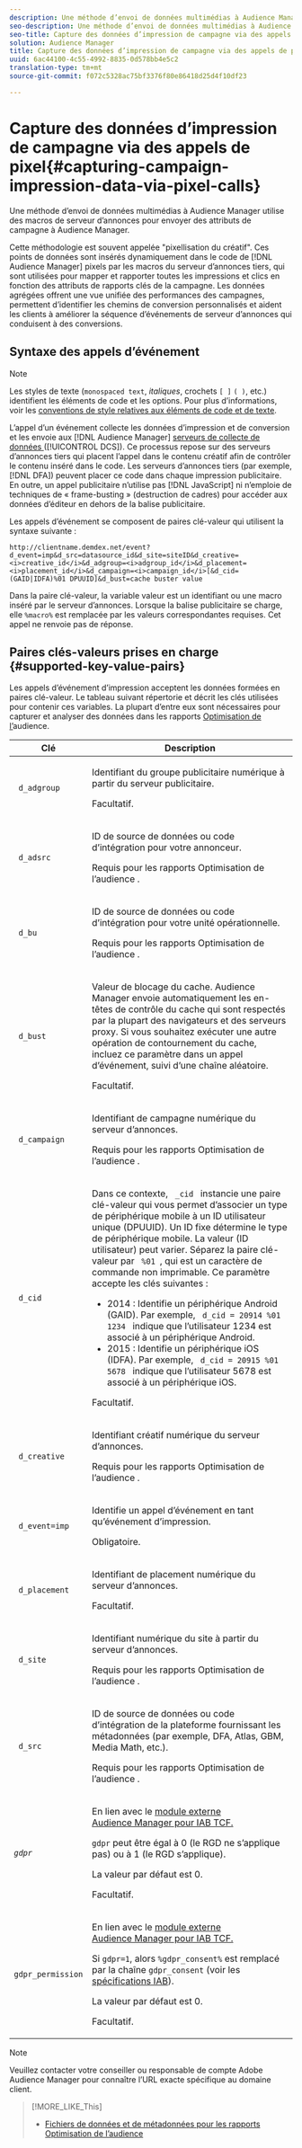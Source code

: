 ```yaml
---
description: Une méthode d’envoi de données multimédias à Audience Manager utilise des macros de serveur d’annonces pour envoyer des attributs de campagne à Audience Manager.
seo-description: Une méthode d’envoi de données multimédias à Audience Manager utilise des macros de serveur d’annonces pour envoyer des attributs de campagne à Audience Manager.
seo-title: Capture des données d’impression de campagne via des appels de pixel
solution: Audience Manager
title: Capture des données d’impression de campagne via des appels de pixel
uuid: 6ac44100-4c55-4992-8835-0d578bb4e5c2
translation-type: tm+mt
source-git-commit: f072c5328ac75bf3376f80e86418d25d4f10df23

---
```



# Capture des données d’impression de campagne via des appels de pixel{#capturing-campaign-impression-data-via-pixel-calls}

Une méthode d’envoi de données multimédias à Audience Manager utilise des macros de serveur d’annonces pour envoyer des attributs de campagne à Audience Manager.

Cette méthodologie est souvent appelée "pixellisation du créatif". Ces points de données sont insérés dynamiquement dans le code de [!DNL Audience Manager] pixels par les macros du serveur d’annonces tiers, qui sont utilisées pour mapper et rapporter toutes les impressions et clics en fonction des attributs de rapports clés de la campagne. Les données agrégées offrent une vue unifiée des performances des campagnes, permettent d’identifier les chemins de conversion personnalisés et aident les clients à améliorer la séquence d’événements de serveur d’annonces qui conduisent à des conversions.

## Syntaxe des appels d’événement

>[!NOTE]
>
>Les styles de texte (`monospaced text`, *italiques*, crochets `[ ]` `( )`, etc.) identifient les éléments de code et les options. Pour plus d’informations, voir les [conventions de style relatives aux éléments de code et de texte](../../reference/code-style-elements.md).

L’appel d’un événement collecte les données d’impression et de conversion et les envoie aux [!DNL Audience Manager] [serveurs de collecte de données ](/help/using/reference/system-components/components-data-collection.md) ([!UICONTROL DCS]). Ce processus repose sur des serveurs d’annonces tiers qui placent l’appel dans le contenu créatif afin de contrôler le contenu inséré dans le code. Les serveurs d’annonces tiers (par exemple, [!DNL DFA]) peuvent placer ce code dans chaque impression publicitaire. En outre, un appel publicitaire n’utilise pas [!DNL JavaScript] ni n’emploie de techniques de « frame-busting » (destruction de cadres) pour accéder aux données d’éditeur en dehors de la balise publicitaire.

Les appels d’événement se composent de paires clé-valeur qui utilisent la syntaxe suivante :

```
http://clientname.demdex.net/event?d_event=imp&d_src=datasource_id&d_site=siteID&d_creative=<i>creative_id</i>&d_adgroup=<i>adgroup_id</i>&d_placement=<i>placement_id</i>&d_campaign=<i>campaign_id</i>[&d_cid=(GAID|IDFA)%01 DPUUID]&d_bust=cache buster value
```

Dans la paire clé-valeur, la variable valeur est un identifiant ou une macro inséré par le serveur d’annonces. Lorsque la balise publicitaire se charge, elle `%macro%` est remplacée par les valeurs correspondantes requises. Cet appel ne renvoie pas de réponse.

## Paires clés-valeurs prises en charge {#supported-key-value-pairs}

Les appels d’événement d’impression acceptent les données formées en paires clé-valeur. Le tableau suivant répertorie et décrit les clés utilisées pour contenir ces variables. La plupart d’entre eux sont nécessaires pour capturer et analyser des données dans les rapports [Optimisation de l’](../../reporting/audience-optimization-reports/audience-optimization-reports.md)audience.

<table id="table_F068C4D49F7D4775924D3CA712BF15BA"> 
 <thead> 
  <tr> 
   <th colname="col1" class="entry"> Clé </th> 
   <th colname="col2" class="entry"> Description </th> 
  </tr> 
 </thead>
 <tbody> 
  <tr> 
   <td colname="col1"> <code> d_adgroup </code> </td> 
   <td colname="col2"> <p>Identifiant du groupe publicitaire numérique à partir du serveur publicitaire. </p> <p>Facultatif. </p> </td> 
  </tr> 
  <tr> 
   <td colname="col1"> <code> d_adsrc </code> </td> 
   <td colname="col2"> <p>ID de source de données ou code d’intégration pour votre annonceur. </p> <p>Requis pour les <span class="wintitle"> rapports Optimisation de l’audience </span> . </p> </td> 
  </tr> 
  <tr> 
   <td colname="col1"> <code> d_bu </code> </td> 
   <td colname="col2"> <p>ID de source de données ou code d’intégration pour votre unité opérationnelle. </p> <p>Requis pour les <span class="wintitle"> rapports Optimisation de l’audience </span> . </p> </td> 
  </tr> 
  <tr> 
   <td colname="col1"> <p> <code> d_bust </code> </p> </td> 
   <td colname="col2"> <p>Valeur de blocage du cache. <span class="keyword"> Audience Manager envoie </span> automatiquement les en-têtes de contrôle du cache qui sont respectés par la plupart des navigateurs et des serveurs proxy. Si vous souhaitez exécuter une autre opération de contournement du cache, incluez ce paramètre dans un appel d’événement, suivi d’une chaîne aléatoire. </p> <p> Facultatif. </p> </td> 
  </tr> 
  <tr> 
   <td colname="col1"> <code> d_campaign </code> </td> 
   <td colname="col2"> <p>Identifiant de campagne numérique du serveur d’annonces. </p> <p>Requis pour les <span class="wintitle"> rapports Optimisation de l’audience </span> . </p> </td> 
  </tr> 
  <tr> 
   <td colname="col1"> <code> d_cid </code> </td> 
   <td colname="col2"> <p>Dans ce contexte, <code> _cid </code> instancie une paire clé-valeur qui vous permet d’associer un type de périphérique mobile à un ID utilisateur unique (DPUUID). Un ID fixe détermine le type de périphérique mobile. La valeur (ID utilisateur) peut varier. Séparez la paire clé-valeur par <code> %01 </code>, qui est un caractère de commande non imprimable. Ce paramètre accepte les clés suivantes : </p> 
    <ul id="ul_4D5D696D10B34615867AF3B64A938878"> 
     <li id="li_A4BD4B0C8C9443BF99075CDFACC013F6">2014 : Identifie un périphérique Android (GAID). Par exemple, <code> d_cid = 20914 %01 1234 </code> indique que l’utilisateur 1234 est associé à un périphérique Android. </li> 
     <li id="li_F83D7B3EC4D24D0187BFE639E2812B36">2015 : Identifie un périphérique iOS (IDFA). Par exemple, <code> d_cid = 20915 %01 5678 </code> indique que l’utilisateur 5678 est associé à un périphérique iOS. </li> 
    </ul> <p>Facultatif. </p> </td> 
  </tr> 
  <tr> 
   <td colname="col1"> <code> d_creative </code> </td> 
   <td colname="col2"> <p>Identifiant créatif numérique du serveur d’annonces. </p> <p>Requis pour les <span class="wintitle"> rapports Optimisation de l’audience </span> . </p> </td> 
  </tr> 
  <tr> 
   <td colname="col1"> <code> d_event=imp </code> </td> 
   <td colname="col2"> <p>Identifie un appel d’événement en tant qu’événement d’impression. </p> <p>Obligatoire. </p> </td> 
  </tr> 
  <tr> 
   <td colname="col1"> <code> d_placement </code> </td> 
   <td colname="col2"> <p>Identifiant de placement numérique du serveur d’annonces. </p> <p> Facultatif. </p> </td> 
  </tr> 
  <tr> 
   <td colname="col1"> <code> d_site </code> </td> 
   <td colname="col2"> <p>Identifiant numérique du site à partir du serveur d’annonces. </p> <p>Requis pour les <span class="wintitle"> rapports Optimisation de l’audience </span> . </p> </td> 
  </tr> 
  <tr> 
   <td colname="col1"> <code> d_src </code> </td> 
   <td colname="col2"> <p>ID de source de données ou code d’intégration de la plateforme fournissant les métadonnées (par exemple, DFA, Atlas, GBM, Media Math, etc.). </p> <p>Requis pour les <span class="wintitle"> rapports Optimisation de l’audience </span> . </p> </td> 
  </tr> 
   <tr> 
   <td colname="col1"> <code><i>gdpr</i></code>  </td> 
   <td colname="col2"> <p>En lien avec le <a href="../../overview/aam-gdpr/aam-iab-plugin.md">module externe Audience Manager pour IAB TCF.</a></p> <p><code>gdpr</code> peut être égal à 0 (le RGD ne s’applique pas) ou à 1 (le RGD s’applique).</p> <p>La valeur par défaut est 0.</p><p>Facultatif.</p> </td> 
  </tr>
   <tr> 
   <td colname="col1"> <code>gdpr_permission</code> </td> 
   <td colname="col2"> <p>En lien avec le <a href="../../overview/aam-gdpr/aam-iab-plugin.md">module externe Audience Manager pour IAB TCF.</a></p><p> Si <code>gdpr=1</code>, alors <code>%gdpr_consent%</code> est remplacé par la chaîne <code>gdpr_consent</code> (voir les <a href="https://github.com/InteractiveAdvertisingBureau/GDPR-Transparency-and-Consent-Framework/blob/master/URL-based%20Consent%20Passing_%20Framework%20Guidance.md#specifications" format="http" scope="external">spécifications IAB</a>).</p> <p>La valeur par défaut est 0.</p><p>Facultatif.</p> </td> 
  </tr> 
 </tbody> 
</table>

>[!NOTE]
>
>Veuillez contacter votre conseiller ou responsable de compte Adobe Audience Manager pour connaître l’URL exacte spécifique au domaine client.

>[!MORE_LIKE_This]
>
>* [Fichiers de données et de métadonnées pour les rapports Optimisation de l’audience](../../reporting/audience-optimization-reports/metadata-files-intro/metadata-files-intro.md)

